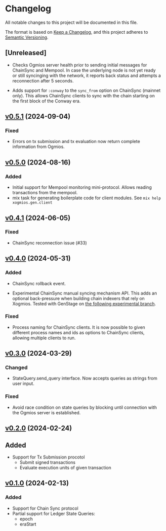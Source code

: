 # Changelog

All notable changes to this project will be documented in this file.

The format is based on [Keep a Changelog](https://keepachangelog.com/en/1.1.0/),
and this project adheres to [Semantic Versioning](https://semver.org/spec/v2.0.0.html).

## [Unreleased]

- Checks Ogmios server health prior to sending initial messages for ChainSync and Mempool. In case
the underlying node is not yet ready or still syncinging with the network, it reports back status and
attempts a reconnection after 5 seconds.

- Adds support for `:conway` to the `sync_from` option on ChainSync (mainnet only). This allows ChainSync
clients to sync with the chain starting on the first block of the Conway era.

## [v0.5.1](https://github.com/wowica/xogmios/releases/tag/v0.5.1) (2024-09-04)

### Fixed

- Errors on tx submission and tx evaluation now return complete information from Ogmios.

## [v0.5.0](https://github.com/wowica/xogmios/releases/tag/v0.5.0) (2024-08-16)

### Added

- Initial support for Mempool monitoring mini-protocol. Allows reading transactions from the mempool.
- mix task for generating boilerplate code for client modules. See `mix help xogmios.gen.client`

## [v0.4.1](https://github.com/wowica/xogmios/releases/tag/v0.4.1) (2024-06-05)

### Fixed

- ChainSync reconnection issue (#33)

## [v0.4.0](https://github.com/wowica/xogmios/releases/tag/v0.4.0) (2024-05-31)

### Added

- ChainSync rollback event.

- Experimental ChainSync manual syncing mechanism API. This adds an optional back-pressure when building chain indexers that rely on Xogmios. Tested with GenStage on [the following experimental branch](https://github.com/wowica/xogmios_watcher/tree/chain-indexer).

### Fixed

- Process naming for ChainSync clients. It is now possible to given different process names and ids as options to ChainSync clients, allowing multiple clients to run.

## [v0.3.0](https://github.com/wowica/xogmios/releases/tag/v0.3.0) (2024-03-29)

### Changed

- StateQuery.send_query interface. Now accepts queries as strings from user input.

### Fixed

- Avoid race condition on state queries by blocking until connection with the Ogmios server is established.

## [v0.2.0](https://github.com/wowica/xogmios/releases/tag/v0.2.0) (2024-02-24)

## Added

- Support for Tx Submission procotol
  - Submit signed transactions
  - Evaluate execution units of given transaction

## [v0.1.0](https://github.com/wowica/xogmios/releases/tag/v0.1.0) (2024-02-13)

### Added

- Support for Chain Sync protocol
- Partial support for Ledger State Queries:
  - epoch
  - eraStart
